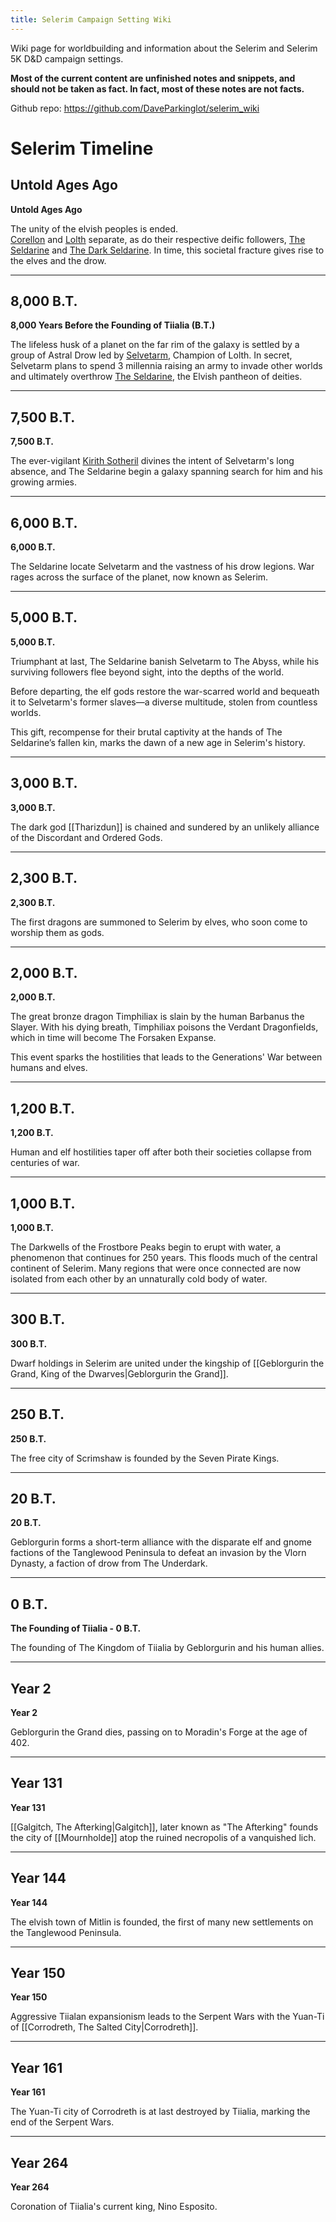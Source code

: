```yaml
---
title: Selerim Campaign Setting Wiki
---
```

Wiki page for worldbuilding and information about the Selerim and Selerim 5K D&D campaign settings.

**Most of the current content are unfinished notes and snippets, and should not be taken as fact. In fact, most of these notes are not facts.**

Github repo:
https://github.com/DaveParkinglot/selerim_wiki

# Selerim Timeline

## Untold Ages Ago

**Untold Ages Ago**

The unity of the elvish peoples is ended.  
[Corellon](https://5e.tools/deities.html#corellon%20larethian_elven_mtf) and [Lolth](https://5e.tools/deities.html#lolth_drow_mtf) separate, as do their respective deific followers, [The Seldarine](https://5e.tools/tables.html#elf%20deities%20(the%20seldarine)_mtf) and [The Dark Seldarine](https://5e.tools/tables.html#drow%20deities%20(the%20dark%20seldarine)_mtf). In time, this societal fracture gives rise to the elves and the drow.

---

## 8,000 B.T.

**8,000 Years Before the Founding of Tiialia (B.T.)**

The lifeless husk of a planet on the far rim of the galaxy is settled by a group of Astral Drow led by [Selvetarm](https://5e.tools/deities.html#selvetarm_drow_mtf), Champion of Lolth. In secret, Selvetarm plans to spend 3 millennia raising an army to invade other worlds and ultimately overthrow [The Seldarine](https://5e.tools/tables.html#elf%20deities%20(the%20seldarine)_mtf), the Elvish pantheon of deities.

---

## 7,500 B.T.

**7,500 B.T.**

The ever-vigilant [Kirith Sotheril](https://5e.tools/deities.html#kirith%20sotheril_elven_mtf) divines the intent of Selvetarm's long absence, and The Seldarine begin a galaxy spanning search for him and his growing armies.

---

## 6,000 B.T.

**6,000 B.T.**

The Seldarine locate Selvetarm and the vastness of his drow legions. War rages across the surface of the planet, now known as Selerim.

---

## 5,000 B.T.

**5,000 B.T.**

Triumphant at last, The Seldarine banish Selvetarm to The Abyss, while his surviving followers flee beyond sight, into the depths of the world.  

Before departing, the elf gods restore the war-scarred world and bequeath it to Selvetarm's former slaves—a diverse multitude, stolen from countless worlds.  

This gift, recompense for their brutal captivity at the hands of The Seldarine’s fallen kin, marks the dawn of a new age in Selerim's history.

---

## 3,000 B.T.

**3,000 B.T.**

The dark god [[Tharizdun]] is chained and sundered by an unlikely alliance of the Discordant and Ordered Gods.

---

## 2,300 B.T.

**2,300 B.T.**

The first dragons are summoned to Selerim by elves, who soon come to worship them as gods.

---

## 2,000 B.T.

**2,000 B.T.**

The great bronze dragon Timphiliax is slain by the human Barbanus the Slayer. With his dying breath, Timphiliax poisons the Verdant Dragonfields, which in time will become The Forsaken Expanse.  

This event sparks the hostilities that leads to the Generations' War between humans and elves.

---

## 1,200 B.T.

**1,200 B.T.**

Human and elf hostilities taper off after both their societies collapse from centuries of war.

---

## 1,000 B.T.

**1,000 B.T.**

The Darkwells of the Frostbore Peaks begin to erupt with water, a phenomenon that continues for 250 years. This floods much of the central continent of Selerim. Many regions that were once connected are now isolated from each other by an unnaturally cold body of water.

---

## 300 B.T.

**300 B.T.**

Dwarf holdings in Selerim are united under the kingship of [[Geblorgurin the Grand, King of the Dwarves|Geblorgurin the Grand]].

---

## 250 B.T.

**250 B.T.**

The free city of Scrimshaw is founded by the Seven Pirate Kings.

---

## 20 B.T.

**20 B.T.**

Geblorgurin forms a short-term alliance with the disparate elf and gnome factions of the Tanglewood Peninsula to defeat an invasion by the Vlorn Dynasty, a faction of drow from The Underdark.

---

## 0 B.T.

**The Founding of Tiialia - 0 B.T.**

The founding of The Kingdom of Tiialia by Geblorgurin and his human allies.

---

## Year 2

**Year 2**

Geblorgurin the Grand dies, passing on to Moradin's Forge at the age of 402.

---

## Year 131

**Year 131**

[[Galgitch, The Afterking|Galgitch]], later known as "The Afterking" founds the city of [[Mournholde]] atop the ruined necropolis of a vanquished lich.

---

## Year 144

**Year 144**

The elvish town of Mitlin is founded, the first of many new settlements on the Tanglewood Peninsula.

---

## Year 150

**Year 150**

Aggressive Tiialan expansionism leads to the Serpent Wars with the Yuan-Ti of [[Corrodreth, The Salted City|Corrodreth]].

---

## Year 161

**Year 161**

The Yuan-Ti city of Corrodreth is at last destroyed by Tiialia, marking the end of the Serpent Wars.

---

## Year 264

**Year 264**

Coronation of Tiialia's current king, Nino Esposito.
